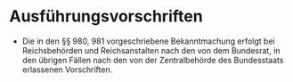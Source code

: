 # Ausführungsvorschriften

- Die in den §§ 980, 981 vorgeschriebene Bekanntmachung erfolgt bei Reichsbehörden und Reichsanstalten nach den von dem Bundesrat, in den übrigen Fällen nach den von der Zentralbehörde des Bundesstaats erlassenen Vorschriften.

